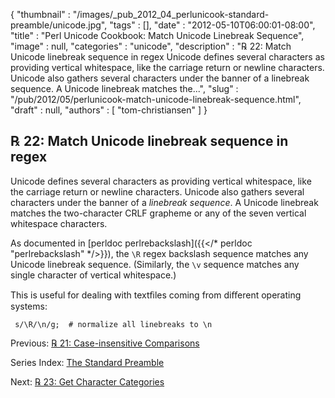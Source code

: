 {
   "thumbnail" : "/images/_pub_2012_04_perlunicook-standard-preamble/unicode.jpg",
   "tags" : [],
   "date" : "2012-05-10T06:00:01-08:00",
   "title" : "Perl Unicode Cookbook: Match Unicode Linebreak Sequence",
   "image" : null,
   "categories" : "unicode",
   "description" : "℞ 22: Match Unicode linebreak sequence in regex Unicode defines several characters as providing vertical whitespace, like the carriage return or newline characters. Unicode also gathers several characters under the banner of a linebreak sequence. A Unicode linebreak matches the...",
   "slug" : "/pub/2012/05/perlunicook-match-unicode-linebreak-sequence.html",
   "draft" : null,
   "authors" : [
      "tom-christiansen"
   ]
}



℞ 22: Match Unicode linebreak sequence in regex
-----------------------------------------------

Unicode defines several characters as providing vertical whitespace, like the carriage return or newline characters. Unicode also gathers several characters under the banner of a *linebreak sequence*. A Unicode linebreak matches the two-character CRLF grapheme or any of the seven vertical whitespace characters.

As documented in [perldoc perlrebackslash]({{</* perldoc "perlrebackslash" */>}}), the `\R` regex backslash sequence matches any Unicode linebreak sequence. (Similarly, the `\v` sequence matches any single character of vertical whitespace.)

This is useful for dealing with textﬁles coming from diﬀerent operating systems:

     s/\R/\n/g;  # normalize all linebreaks to \n

Previous: [℞ 21: Case-insensitive Comparisons](/pub/2012/05/perlunicook-case-insensitive-comparisons.html)

Series Index: [The Standard Preamble](/pub/2012/04/perlunicook-standard-preamble.html)

Next: [℞ 23: Get Character Categories](/pub/2012/05/perlunicook-get-character-categories.html)
